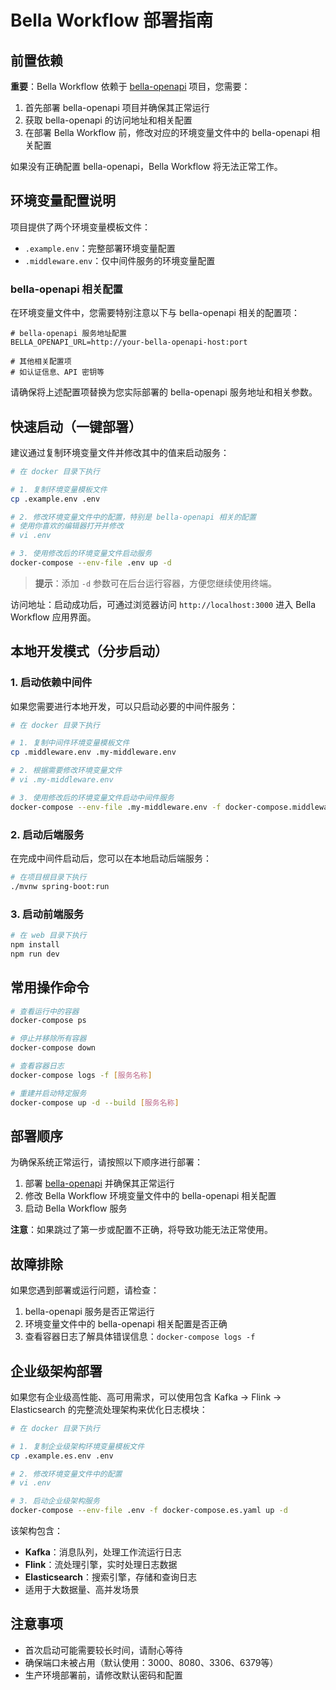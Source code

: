 # Bella Workflow 部署指南

## 前置依赖

**重要**：Bella Workflow 依赖于 [bella-openapi](https://github.com/LianjiaTech/bella-openapi) 项目，您需要：

1. 首先部署 bella-openapi 项目并确保其正常运行
2. 获取 bella-openapi 的访问地址和相关配置
3. 在部署 Bella Workflow 前，修改对应的环境变量文件中的 bella-openapi 相关配置

如果没有正确配置 bella-openapi，Bella Workflow 将无法正常工作。

## 环境变量配置说明

项目提供了两个环境变量模板文件：

- `.example.env`：完整部署环境变量配置
- `.middleware.env`：仅中间件服务的环境变量配置

### bella-openapi 相关配置

在环境变量文件中，您需要特别注意以下与 bella-openapi 相关的配置项：

```
# bella-openapi 服务地址配置
BELLA_OPENAPI_URL=http://your-bella-openapi-host:port

# 其他相关配置项
# 如认证信息、API 密钥等
```

请确保将上述配置项替换为您实际部署的 bella-openapi 服务地址和相关参数。

## 快速启动（一键部署）

建议通过复制环境变量文件并修改其中的值来启动服务：

```bash
# 在 docker 目录下执行

# 1. 复制环境变量模板文件
cp .example.env .env

# 2. 修改环境变量文件中的配置，特别是 bella-openapi 相关的配置
# 使用你喜欢的编辑器打开并修改
# vi .env

# 3. 使用修改后的环境变量文件启动服务
docker-compose --env-file .env up -d
```

> **提示**：添加 `-d` 参数可在后台运行容器，方便您继续使用终端。

访问地址：启动成功后，可通过浏览器访问 `http://localhost:3000` 进入 Bella Workflow 应用界面。

## 本地开发模式（分步启动）

### 1. 启动依赖中间件

如果您需要进行本地开发，可以只启动必要的中间件服务：

```bash
# 在 docker 目录下执行

# 1. 复制中间件环境变量模板文件
cp .middleware.env .my-middleware.env

# 2. 根据需要修改环境变量文件
# vi .my-middleware.env

# 3. 使用修改后的环境变量文件启动中间件服务
docker-compose --env-file .my-middleware.env -f docker-compose.middleware.yaml up -d
```

### 2. 启动后端服务

在完成中间件启动后，您可以在本地启动后端服务：

```bash
# 在项目根目录下执行
./mvnw spring-boot:run
```

### 3. 启动前端服务

```bash
# 在 web 目录下执行
npm install
npm run dev
```

## 常用操作命令

```bash
# 查看运行中的容器
docker-compose ps

# 停止并移除所有容器
docker-compose down

# 查看容器日志
docker-compose logs -f [服务名称]

# 重建并启动特定服务
docker-compose up -d --build [服务名称]
```

## 部署顺序

为确保系统正常运行，请按照以下顺序进行部署：

1. 部署 [bella-openapi](https://github.com/LianjiaTech/bella-openapi) 并确保其正常运行
2. 修改 Bella Workflow 环境变量文件中的 bella-openapi 相关配置
3. 启动 Bella Workflow 服务

**注意**：如果跳过了第一步或配置不正确，将导致功能无法正常使用。

## 故障排除

如果您遇到部署或运行问题，请检查：

1. bella-openapi 服务是否正常运行
2. 环境变量文件中的 bella-openapi 相关配置是否正确
3. 查看容器日志了解具体错误信息：`docker-compose logs -f`

## 企业级架构部署

如果您有企业级高性能、高可用需求，可以使用包含 Kafka → Flink → Elasticsearch 的完整流处理架构来优化日志模块：

```bash
# 在 docker 目录下执行

# 1. 复制企业级架构环境变量模板文件
cp .example.es.env .env

# 2. 修改环境变量文件中的配置
# vi .env

# 3. 启动企业级架构服务
docker-compose --env-file .env -f docker-compose.es.yaml up -d
```

该架构包含：

- **Kafka**：消息队列，处理工作流运行日志
- **Flink**：流处理引擎，实时处理日志数据
- **Elasticsearch**：搜索引擎，存储和查询日志
- 适用于大数据量、高并发场景

## 注意事项

- 首次启动可能需要较长时间，请耐心等待
- 确保端口未被占用（默认使用：3000、8080、3306、6379等）
- 生产环境部署前，请修改默认密码和配置